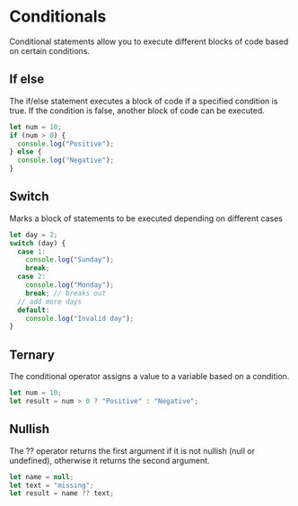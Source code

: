 # Conditionals

Conditional statements allow you to execute different blocks of code based on certain conditions.

## If else

The if/else statement executes a block of code if a specified condition is true. If the condition is false, another block of code can be executed.

```js
let num = 10;
if (num > 0) {
  console.log("Positive");
} else {
  console.log("Negative");
}
```

## Switch

Marks a block of statements to be executed depending on different cases

```js
let day = 2;
switch (day) {
  case 1:
    console.log("Sunday");
    break;
  case 2:
    console.log("Monday");
    break; // breaks out
  // add more days
  default:
    console.log("Invalid day");
}
```

## Ternary

The conditional operator assigns a value to a variable based on a condition.

```js
let num = 10;
let result = num > 0 ? "Positive" : "Negative";
```

## Nullish

The ?? operator returns the first argument if it is not nullish (null or undefined), otherwise it returns the second argument.

```js
let name = null;
let text = "missing";
let result = name ?? text;
```
